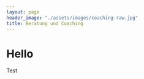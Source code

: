 ```yaml
---
layout: page
header_image: "./assets/images/coaching-raw.jpg"
title: Beratung und Coaching
---
```


# Hello

Test
